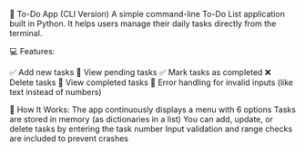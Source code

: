 📌 To-Do App (CLI Version)
A simple command-line To-Do List application built in Python. It helps users manage their daily tasks directly from the terminal.

💻 Features:

✅ Add new tasks
👀 View pending tasks
✅ Mark tasks as completed
❌ Delete tasks
🧾 View completed tasks
🔐 Error handling for invalid inputs (like text instead of numbers)

📂 How It Works:
The app continuously displays a menu with 6 options
Tasks are stored in memory (as dictionaries in a list)
You can add, update, or delete tasks by entering the task number
Input validation and range checks are included to prevent crashes